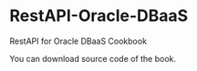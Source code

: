 # RestAPI-Oracle-DBaaS
RestAPI for Oracle DBaaS Cookbook

You can download source code of the book.
